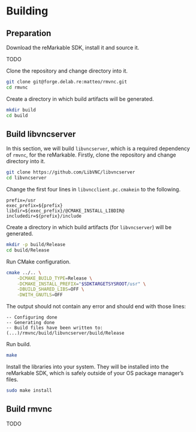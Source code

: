 # Building

## Preparation

Download the reMarkable SDK, install it and source it.

TODO

Clone the repository and change directory into it.

```sh
git clone git@forge.delab.re:matteo/rmvnc.git
cd rmvnc
```

Create a directory in which build artifacts will be generated.

```sh
mkdir build
cd build
```

## Build libvncserver

In this section, we will build `libvncserver`, which is a required dependency of `rmvnc`, for the reMarkable.
Firstly, clone the repository and change directory into it.

```sh
git clone https://github.com/LibVNC/libvncserver
cd libvncserver
```

Change the first four lines in `libvncclient.pc.cmakein` to the following.

```pc
prefix=/usr
exec_prefix=${prefix}
libdir=${exec_prefix}/@CMAKE_INSTALL_LIBDIR@
includedir=${prefix}/include
```

Create a directory in which build artifacts (for `libvncserver`) will be generated.

```sh
mkdir -p build/Release
cd build/Release
```

Run CMake configuration.

```sh
cmake ../.. \
    -DCMAKE_BUILD_TYPE=Release \
    -DCMAKE_INSTALL_PREFIX="$SDKTARGETSYSROOT/usr" \
    -DBUILD_SHARED_LIBS=OFF \
    -DWITH_GNUTLS=OFF
```

The output should not contain any error and should end with those lines:

```
-- Configuring done
-- Generating done
-- Build files have been written to: (...)/rmvnc/build/libvncserver/build/Release
```

Run build.

```sh
make
```

Install the libraries into your system. They will be installed into the reMarkable SDK, which is safely outside of your OS package manager’s files.

```sh
sudo make install
```

## Build rmvnc

TODO
